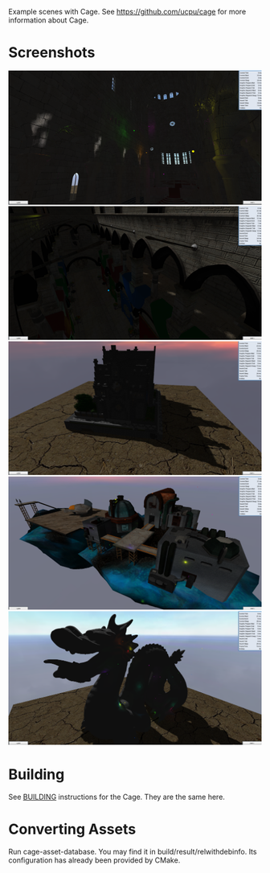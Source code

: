 Example scenes with Cage. See https://github.com/ucpu/cage for more information about Cage.

# Screenshots
![1](screenshots/1.png?raw=true)
![2](screenshots/2.png?raw=true)
![3](screenshots/3.png?raw=true)
![4](screenshots/4.png?raw=true)
![5](screenshots/5.png?raw=true)

# Building

See [BUILDING](https://github.com/ucpu/cage/blob/master/BUILDING.md) instructions for the Cage. They are the same here.

# Converting Assets

Run cage-asset-database. You may find it in build/result/relwithdebinfo. Its configuration has already been provided by CMake.


